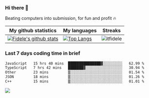 ### Hi there 👋
<p>Beating computers into submission, for fun and profit 🔥</p>

|My github statistics|My languages|Streaks|
|-|-|-|
|[![Fidele's github stats](https://github-readme-stats.vercel.app/api?username=itfidele&count_private=true&show_icons=true&theme=dark&hide_title=true)](https://github.com/itfidele)|[![Top Langs](https://github-readme-stats.vercel.app/api/top-langs/?username=itfidele&show_icons=true&langs_count=10&theme=dark&layout=compact&hide_title=true)](https://github.com/itfidele)|![itfidele](https://github-readme-streak-stats.herokuapp.com/?user=itfidele&theme=dark)

### Last 7 days coding time in brief
<!--START_SECTION:waka-->

```txt
JavaScript   15 hrs 40 mins  ███████████████▓░░░░░░░░░   62.99 %
TypeScript   7 hrs 42 mins   ███████▓░░░░░░░░░░░░░░░░░   30.94 %
Other        23 mins         ▒░░░░░░░░░░░░░░░░░░░░░░░░   01.54 %
JSON         18 mins         ▒░░░░░░░░░░░░░░░░░░░░░░░░   01.26 %
C++          15 mins         ▒░░░░░░░░░░░░░░░░░░░░░░░░   01.01 %
```

<!--END_SECTION:waka-->

![](https://komarev.com/ghpvc/?username=itfidele)
